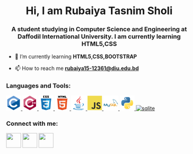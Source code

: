 <h1 align="center">Hi, I am Rubaiya Tasnim Sholi</h1>
<h3 align="center">A student studying in Computer Science and Engineering at Daffodil International University. I am currently learning HTML5,CSS</h3>



- 🌱 I’m currently learning **HTML5,CSS,BOOTSTRAP**

- 📫 How to reach me **rubaiya15-12361@diu.edu.bd**



<h3 align="left">Languages and Tools:</h3>
<p align="left"> <a href="https://www.cprogramming.com/" target="_blank"> <img src="https://raw.githubusercontent.com/devicons/devicon/master/icons/c/c-original.svg" alt="c" width="40" height="40"/> </a> <a href="https://www.w3schools.com/cpp/" target="_blank"> <img src="https://raw.githubusercontent.com/devicons/devicon/master/icons/cplusplus/cplusplus-original.svg" alt="cplusplus" width="40" height="40"/> </a> <a href="https://www.w3schools.com/css/" target="_blank"> <img src="https://raw.githubusercontent.com/devicons/devicon/master/icons/css3/css3-original-wordmark.svg" alt="css3" width="40" height="40"/> </a> <a href="https://www.w3.org/html/" target="_blank"> <img src="https://raw.githubusercontent.com/devicons/devicon/master/icons/html5/html5-original-wordmark.svg" alt="html5" width="40" height="40"/> </a> <a href="https://www.java.com" target="_blank"> <img src="https://raw.githubusercontent.com/devicons/devicon/master/icons/java/java-original.svg" alt="java" width="40" height="40"/> </a> <a href="https://developer.mozilla.org/en-US/docs/Web/JavaScript" target="_blank"> <img src="https://raw.githubusercontent.com/devicons/devicon/master/icons/javascript/javascript-original.svg" alt="javascript" width="40" height="40"/> </a> <a href="https://www.mysql.com/" target="_blank"> <img src="https://raw.githubusercontent.com/devicons/devicon/master/icons/mysql/mysql-original-wordmark.svg" alt="mysql" width="40" height="40"/> </a> <a href="https://www.python.org" target="_blank"> <img src="https://raw.githubusercontent.com/devicons/devicon/master/icons/python/python-original.svg" alt="python" width="40" height="40"/> </a> <a href="https://www.sqlite.org/" target="_blank"> <img src="https://www.vectorlogo.zone/logos/sqlite/sqlite-icon.svg" alt="sqlite" width="40" height="40"/> </a> </p>

<h3 align="left">Connect with me:</h3>
<p align="left">
<a href="#" target="blank"><img align="center" src="https://image.flaticon.com/icons/png/512/174/174857.png" alt="" height="40" width="40" /></a>
<a href="www.facebook.com/rubaiyatsholi" target="blank"><img align="center" src="https://i.postimg.cc/JnVFzzvF/facebook-icon-transparent-background-4.png" alt="" height="40" width="40" /></a>
<a href="www.instagram.com/___.sholi" target="blank"><img align="center" src="https://i.postimg.cc/Gh7vjSL3/580b57fcd9996e24bc43c521.png" alt="" height="40" width="40" /></a>
</p>
